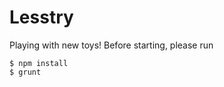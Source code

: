 Lesstry
=======

Playing with new toys! Before starting, please run 

    $ npm install
    $ grunt
